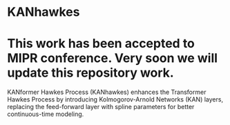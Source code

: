# KANhawkes

# This work has been accepted to MIPR conference. Very soon we will update this repository work.
KANformer Hawkes Process (KANhawkes) enhances the Transformer Hawkes Process by introducing Kolmogorov-Arnold Networks (KAN) layers, replacing the feed-forward layer with spline parameters for better continuous-time modeling.
